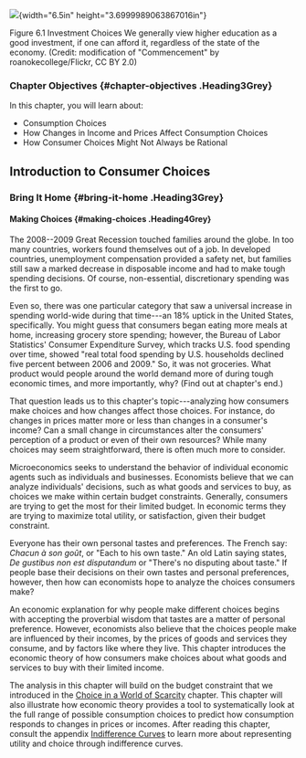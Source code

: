 ![](media/rId20.jpeg){width="6.5in" height="3.6999989063867016in"}

Figure 6.1 Investment Choices We generally view higher education as a
good investment, if one can afford it, regardless of the state of the
economy. (Credit: modification of "Commencement" by
roanokecollege/Flickr, CC BY 2.0)

### Chapter Objectives {#chapter-objectives .Heading3Grey}

In this chapter, you will learn about:

-   Consumption Choices
-   How Changes in Income and Prices Affect Consumption Choices
-   How Consumer Choices Might Not Always be Rational

## Introduction to Consumer Choices

### Bring It Home {#bring-it-home .Heading3Grey}

#### Making Choices {#making-choices .Heading4Grey}

The 2008--2009 Great Recession touched families around the globe. In too
many countries, workers found themselves out of a job. In developed
countries, unemployment compensation provided a safety net, but families
still saw a marked decrease in disposable income and had to make tough
spending decisions. Of course, non-essential, discretionary spending was
the first to go.

Even so, there was one particular category that saw a universal increase
in spending world-wide during that time---an 18% uptick in the United
States, specifically. You might guess that consumers began eating more
meals at home, increasing grocery store spending; however, the Bureau of
Labor Statistics' Consumer Expenditure Survey, which tracks U.S. food
spending over time, showed "real total food spending by U.S. households
declined five percent between 2006 and 2009." So, it was not groceries.
What product would people around the world demand more of during tough
economic times, and more importantly, why? (Find out at chapter's end.)

That question leads us to this chapter's topic---analyzing how consumers
make choices and how changes affect those choices. For instance, do
changes in prices matter more or less than changes in a consumer's
income? Can a small change in circumstances alter the consumers'
perception of a product or even of their own resources? While many
choices may seem straightforward, there is often much more to consider.

Microeconomics seeks to understand the behavior of individual economic
agents such as individuals and businesses. Economists believe that we
can analyze individuals' decisions, such as what goods and services to
buy, as choices we make within certain budget constraints. Generally,
consumers are trying to get the most for their limited budget. In
economic terms they are trying to maximize total utility, or
satisfaction, given their budget constraint.

Everyone has their own personal tastes and preferences. The French say:
*Chacun à son goût*, or "Each to his own taste." An old Latin saying
states, *De gustibus non est disputandum* or "There's no disputing about
taste." If people base their decisions on their own tastes and personal
preferences, however, then how can economists hope to analyze the
choices consumers make?

An economic explanation for why people make different choices begins
with accepting the proverbial wisdom that tastes are a matter of
personal preference. However, economists also believe that the choices
people make are influenced by their incomes, by the prices of goods and
services they consume, and by factors like where they live. This chapter
introduces the economic theory of how consumers make choices about what
goods and services to buy with their limited income.

The analysis in this chapter will build on the budget constraint that we
introduced in the [Choice in a World of
Scarcity](http://openstax.org/books/principles-microeconomics-3e/pages/2-introduction-to-choice-in-a-world-of-scarcity)
chapter. This chapter will also illustrate how economic theory provides
a tool to systematically look at the full range of possible consumption
choices to predict how consumption responds to changes in prices or
incomes. After reading this chapter, consult the appendix [Indifference
Curves](http://openstax.org/books/principles-microeconomics-3e/pages/b-indifference-curves)
to learn more about representing utility and choice through indifference
curves.
